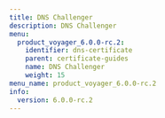 ```yaml
---
title: DNS Challenger
description: DNS Challenger
menu:
  product_voyager_6.0.0-rc.2:
    identifier: dns-certificate
    parent: certificate-guides
    name: DNS Challenger
    weight: 15
menu_name: product_voyager_6.0.0-rc.2
info:
  version: 6.0.0-rc.2
---
```


